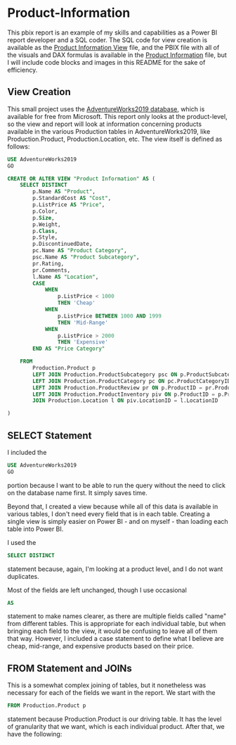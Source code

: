 # Product-Information #
This pbix report is an example of my skills and capabilities as a Power BI report developer and a SQL coder. The SQL code for view creation is available as 
the [Product Information View](https://github.com/jared-mindel/Product-Information/blob/main/Product%20Information%20View.sql) file, and the PBIX file with all of the visuals and DAX formulas
is available in the [Product Information](https://github.com/jared-mindel/Product-Information/blob/main/Product%20Information.pbix) file, but I will include code blocks and images in this
README for the sake of efficiency. 

## View Creation ##
This small project uses the [AdventureWorks2019 database](https://learn.microsoft.com/en-us/sql/samples/adventureworks-install-configure?view=sql-server-ver16&tabs=ssms), 
which is available for free from Microsoft. This report only looks at the product-level, so the view and report will look at information concerning products available in the various
Production tables in AdventureWorks2019, like Production.Product, Production.Location, etc. The view itself is defined as follows:

```sql
USE AdventureWorks2019
GO

CREATE OR ALTER VIEW "Product Information" AS (
	SELECT DISTINCT
		p.Name AS "Product",
		p.StandardCost AS "Cost",
		p.ListPrice AS "Price",
		p.Color,
		p.Size,
		p.Weight,
		p.Class,
		p.Style,
		p.DiscontinuedDate,
		pc.Name AS "Product Category",
		psc.Name AS "Product Subcategory",
		pr.Rating,
		pr.Comments,
		l.Name AS "Location",
		CASE 
			WHEN 
				p.ListPrice < 1000
				THEN 'Cheap'
			WHEN 
				p.ListPrice BETWEEN 1000 AND 1999
				THEN 'Mid-Range'
			WHEN 
				p.ListPrice > 2000
				THEN 'Expensive'
		END AS "Price Category"

	FROM 
		Production.Product p 
		LEFT JOIN Production.ProductSubcategory psc ON p.ProductSubcategoryID = psc.ProductSubcategoryID
		LEFT JOIN Production.ProductCategory pc ON pc.ProductCategoryID = psc.ProductCategoryID
		LEFT JOIN Production.ProductReview pr ON p.ProductID = pr.ProductID
		LEFT JOIN Production.ProductInventory piv ON p.ProductID = p.ProductID
		JOIN Production.Location l ON piv.LocationID = l.LocationID

)
```

## SELECT Statement ##

I included the 
```sql
USE AdventureWorks2019
GO
```
portion because I want to be able to run the query without the need to click on the database name first. It simply saves time.

Beyond that, I created a view because while all of this data is available in various tables, I don't need every field that is in each table. Creating a single view is simply easier on Power BI - and on myself - 
than loading each table into Power BI. 

I used the 
```sql
SELECT DISTINCT
```
statement because, again, I'm looking at a product level, and I do not want duplicates. 

Most of the fields are left unchanged, though I use occasional 
```sql
AS 
```
statement to make names clearer, as there are multiple fields called "name" from different tables. This is appropriate for each individual table, but when bringing each field to the view, it would be confusing to leave 
all of them that way. However, I included a case statement to define what I believe are cheap, mid-range, and expensive products based on their price. 

## FROM Statement and JOINs ##
This is a somewhat complex joining of tables, but it nonetheless was necessary for each of the fields we want in the report. We start with the 
```sql
FROM Production.Product p
```
statement because Production.Product is our driving table. It has the level of granularity that we want, which is each individual product. After that, we have the following:


